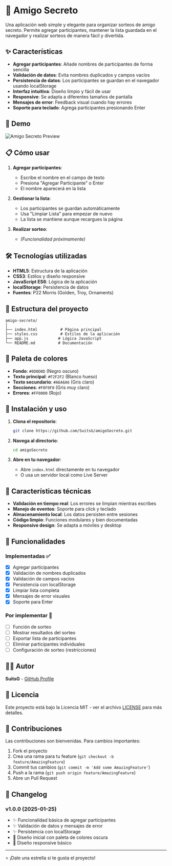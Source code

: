 # 🎁 Amigo Secreto

Una aplicación web simple y elegante para organizar sorteos de amigo secreto. Permite agregar participantes, mantener la lista guardada en el navegador y realizar sorteos de manera fácil y divertida.

## ✨ Características

- **Agregar participantes**: Añade nombres de participantes de forma sencilla
- **Validación de datos**: Evita nombres duplicados y campos vacíos
- **Persistencia de datos**: Los participantes se guardan en el navegador usando localStorage
- **Interfaz intuitiva**: Diseño limpio y fácil de usar
- **Responsive**: Se adapta a diferentes tamaños de pantalla
- **Mensajes de error**: Feedback visual cuando hay errores
- **Soporte para teclado**: Agrega participantes presionando Enter

## 🚀 Demo

![Amigo Secreto Preview](https://via.placeholder.com/600x400/0D0D0D/F2F2F2?text=Amigo+Secreto+App)

## 📋 Cómo usar

1. **Agregar participantes**: 
   - Escribe el nombre en el campo de texto
   - Presiona "Agregar Participante" o Enter
   - El nombre aparecerá en la lista

2. **Gestionar la lista**:
   - Los participantes se guardan automáticamente
   - Usa "Limpiar Lista" para empezar de nuevo
   - La lista se mantiene aunque recargues la página

3. **Realizar sorteo**:
   - *(Funcionalidad próximamente)*

## 🛠️ Tecnologías utilizadas

- **HTML5**: Estructura de la aplicación
- **CSS3**: Estilos y diseño responsive
- **JavaScript ES6**: Lógica de la aplicación
- **localStorage**: Persistencia de datos
- **Fuentes**: P22 Morris (Golden, Troy, Ornaments)

## 📁 Estructura del proyecto

```
amigo-secreto/
│
├── index.html          # Página principal
├── styles.css          # Estilos de la aplicación
├── app.js             # Lógica JavaScript
└── README.md          # Documentación
```

## 🎨 Paleta de colores

- **Fondo**: `#0D0D0D` (Negro oscuro)
- **Texto principal**: `#F2F2F2` (Blanco hueso)
- **Texto secundario**: `#A6A6A6` (Gris claro)
- **Secciones**: `#F0F0F0` (Gris muy claro)
- **Errores**: `#FF0000` (Rojo)

## 🚀 Instalación y uso

1. **Clona el repositorio**:
   ```bash
   git clone https://github.com/SuitsG/amigoSecreto.git
   ```

2. **Navega al directorio**:
   ```bash
   cd amigoSecreto
   ```

3. **Abre en tu navegador**:
   - Abre `index.html` directamente en tu navegador
   - O usa un servidor local como Live Server

## 🌟 Características técnicas

- **Validación en tiempo real**: Los errores se limpian mientras escribes
- **Manejo de eventos**: Soporte para click y teclado
- **Almacenamiento local**: Los datos persisten entre sesiones
- **Código limpio**: Funciones modulares y bien documentadas
- **Responsive design**: Se adapta a móviles y desktop

## 🔧 Funcionalidades

### Implementadas ✅
- [x] Agregar participantes
- [x] Validación de nombres duplicados
- [x] Validación de campos vacíos
- [x] Persistencia con localStorage
- [x] Limpiar lista completa
- [x] Mensajes de error visuales
- [x] Soporte para Enter

### Por implementar 🚧
- [ ] Función de sorteo
- [ ] Mostrar resultados del sorteo
- [ ] Exportar lista de participantes
- [ ] Eliminar participantes individuales
- [ ] Configuración de sorteo (restricciones)

## 👨‍💻 Autor

**SuitsG** - [GitHub Profile](https://github.com/SuitsG)

## 📄 Licencia

Este proyecto está bajo la Licencia MIT - ver el archivo [LICENSE](LICENSE) para más detalles.

## 🤝 Contribuciones

Las contribuciones son bienvenidas. Para cambios importantes:

1. Fork el proyecto
2. Crea una rama para tu feature (`git checkout -b feature/AmazingFeature`)
3. Commit tus cambios (`git commit -m 'Add some AmazingFeature'`)
4. Push a la rama (`git push origin feature/AmazingFeature`)
5. Abre un Pull Request

## 📝 Changelog

### v1.0.0 (2025-01-25)
- ✨ Funcionalidad básica de agregar participantes
- ✨ Validación de datos y mensajes de error
- ✨ Persistencia con localStorage
- 🎨 Diseño inicial con paleta de colores oscura
- 📱 Diseño responsive básico

---

⭐ ¡Dale una estrella si te gusta el proyecto!